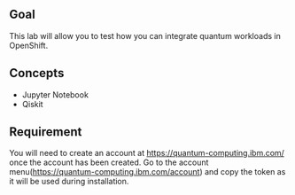 ## Goal

This lab will allow you to test how you can integrate quantum workloads in OpenShift. 

## Concepts

* Jupyter Notebook
* Qiskit 

## Requirement
You will need to create an account at https://quantum-computing.ibm.com/ once the account has been created. Go to the account menu(https://quantum-computing.ibm.com/account) and copy the token as it will be used during installation.
